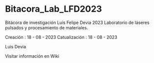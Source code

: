 # Bitacora_Lab_LFD2023
Bitácora de investigación Luis Felipe Devia 2023
Laboratorio de láseres pulsados y procesamiento de materiales.

Creación : 18 - 08 - 2023
Catualización : 18 - 08 - 2023

Luis Devia


Visitar información en Wiki 
